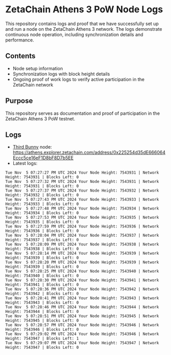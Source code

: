 # ZetaChain Athens 3 PoW Node Logs
This repository contains logs and proof that we have successfully set up and run a node on the ZetaChain Athens 3 network. The logs demonstrate continuous node operation, including synchronization details and performance.

## Contents
- Node setup information
- Synchronization logs with block height details
- Ongoing proof of work logs to verify active participation in the ZetaChain network

## Purpose
This repository serves as documentation and proof of participation in the ZetaChain Athens 3 PoW testnet.

## Logs

- [Third Bunny](https://thirdbunny.xyz/) node: https://athens.explorer.zetachain.com/address/0x225254d35dE666064Eccc5ce16eF1D8bF8D7b5EE
- Latest logs:
```
Tue Nov  5 07:27:27 PM UTC 2024 Your Node Height: 7543931 | Network Height: 7543931 | Blocks Left: 0
Tue Nov  5 07:27:32 PM UTC 2024 Your Node Height: 7543931 | Network Height: 7543931 | Blocks Left: 0
Tue Nov  5 07:27:37 PM UTC 2024 Your Node Height: 7543932 | Network Height: 7543932 | Blocks Left: 0
Tue Nov  5 07:27:43 PM UTC 2024 Your Node Height: 7543933 | Network Height: 7543933 | Blocks Left: 0
Tue Nov  5 07:27:48 PM UTC 2024 Your Node Height: 7543934 | Network Height: 7543934 | Blocks Left: 0
Tue Nov  5 07:27:53 PM UTC 2024 Your Node Height: 7543935 | Network Height: 7543935 | Blocks Left: 0
Tue Nov  5 07:27:59 PM UTC 2024 Your Node Height: 7543936 | Network Height: 7543936 | Blocks Left: 0
Tue Nov  5 07:28:04 PM UTC 2024 Your Node Height: 7543937 | Network Height: 7543937 | Blocks Left: 0
Tue Nov  5 07:28:09 PM UTC 2024 Your Node Height: 7543938 | Network Height: 7543938 | Blocks Left: 0
Tue Nov  5 07:28:14 PM UTC 2024 Your Node Height: 7543939 | Network Height: 7543939 | Blocks Left: 0
Tue Nov  5 07:28:20 PM UTC 2024 Your Node Height: 7543939 | Network Height: 7543939 | Blocks Left: 0
Tue Nov  5 07:28:25 PM UTC 2024 Your Node Height: 7543940 | Network Height: 7543940 | Blocks Left: 0
Tue Nov  5 07:28:30 PM UTC 2024 Your Node Height: 7543941 | Network Height: 7543941 | Blocks Left: 0
Tue Nov  5 07:28:36 PM UTC 2024 Your Node Height: 7543942 | Network Height: 7543942 | Blocks Left: 0
Tue Nov  5 07:28:41 PM UTC 2024 Your Node Height: 7543943 | Network Height: 7543943 | Blocks Left: 0
Tue Nov  5 07:28:46 PM UTC 2024 Your Node Height: 7543944 | Network Height: 7543944 | Blocks Left: 0
Tue Nov  5 07:28:51 PM UTC 2024 Your Node Height: 7543945 | Network Height: 7543945 | Blocks Left: 0
Tue Nov  5 07:28:57 PM UTC 2024 Your Node Height: 7543946 | Network Height: 7543946 | Blocks Left: 0
Tue Nov  5 07:29:02 PM UTC 2024 Your Node Height: 7543946 | Network Height: 7543947 | Blocks Left: 1
Tue Nov  5 07:29:07 PM UTC 2024 Your Node Height: 7543947 | Network Height: 7543947 | Blocks Left: 0
```
